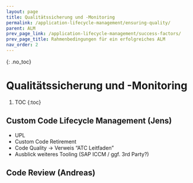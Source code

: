 ```yaml
---
layout: page
title: Qualitätssicherung und -Monitoring 
permalink: /application-lifecycle-management/ensuring-quality/
parent: ALM
prev_page_link: /application-lifecycle-management/success-factors/
prev_page_title: Rahmenbedingungen für ein erfolgreiches ALM
nav_order: 2
---
```


{: .no_toc}
# Qualitätssicherung und -Monitoring 

1. TOC
{:toc}


## Custom Code Lifecycle Management (Jens)

- UPL
- Custom Code Retirement
- Code Quality -> Verweis “ATC Leitfaden”
- Ausblick weiteres Tooling (SAP ICCM / ggf. 3rd Party?)


## Code Review (Andreas) 

